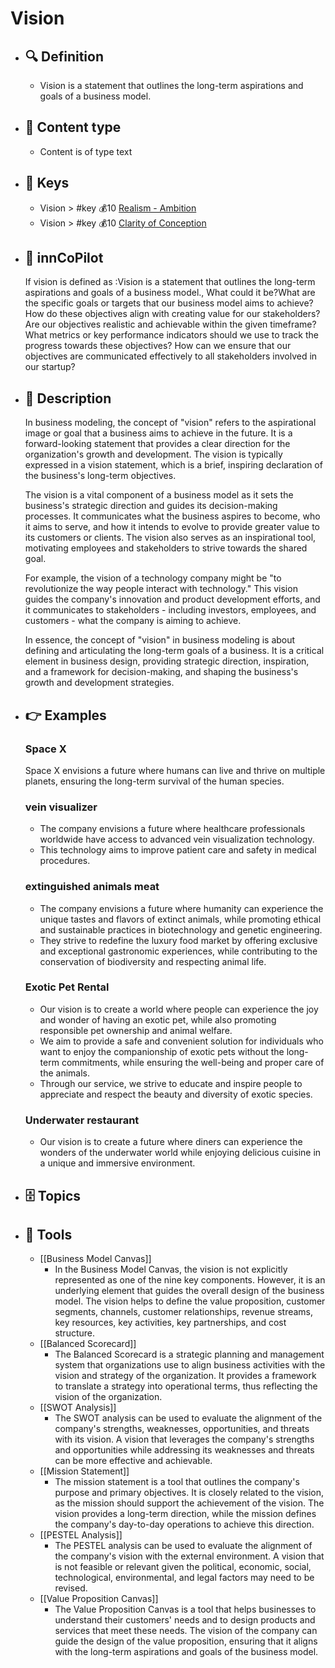 # Vision
- ## 🔍 Definition
  - Vision is a statement that outlines the long-term aspirations and goals of a business model.
- ## 📰 Content type 
  - Content is of type text
- ## 🔑 Keys
  - Vision > #key 💰10 [Realism - Ambition](https://xbokmd.github.io/plastilinn/raw.html#/docs/xBoK/keys/Realism_-_Ambition)
  - Vision > #key 💰10 [Clarity of Conception](https://xbokmd.github.io/plastilinn/raw.html#/docs/xBoK/keys/Clarity_of_Conception)
- ## 🤖 innCoPilot
  If vision is defined as :Vision is a statement that outlines the long-term aspirations and goals of a business model., What could it be?What are the specific goals or targets that our business model aims to achieve?
  How do these objectives align with creating value for our stakeholders?
  Are our objectives realistic and achievable within the given timeframe?
  What metrics or key performance indicators should we use to track the progress towards these objectives?
  How can we ensure that our objectives are communicated effectively to all stakeholders involved in our startup?
- ## 📖 Description
  In business modeling, the concept of "vision" refers to the aspirational image or goal that a business aims to achieve in the future. It is a forward-looking statement that provides a clear direction for the organization's growth and development. The vision is typically expressed in a vision statement, which is a brief, inspiring declaration of the business's long-term objectives.
  
  The vision is a vital component of a business model as it sets the business's strategic direction and guides its decision-making processes. It communicates what the business aspires to become, who it aims to serve, and how it intends to evolve to provide greater value to its customers or clients. The vision also serves as an inspirational tool, motivating employees and stakeholders to strive towards the shared goal.
  
  For example, the vision of a technology company might be "to revolutionize the way people interact with technology." This vision guides the company's innovation and product development efforts, and it communicates to stakeholders - including investors, employees, and customers - what the company is aiming to achieve.
  
  In essence, the concept of "vision" in business modeling is about defining and articulating the long-term goals of a business. It is a critical element in business design, providing strategic direction, inspiration, and a framework for decision-making, and shaping the business's growth and development strategies.
- ## 👉 Examples
  ### Space X
  Space X envisions a future where humans can live and thrive on multiple planets, ensuring the long-term survival of the human species.
  ### vein visualizer
  - The company envisions a future where healthcare professionals worldwide have access to advanced vein visualization technology.
  - This technology aims to improve patient care and safety in medical procedures.
  ### extinguished animals meat
  - The company envisions a future where humanity can experience the unique tastes and flavors of extinct animals, while promoting ethical and sustainable practices in biotechnology and genetic engineering.
  - They strive to redefine the luxury food market by offering exclusive and exceptional gastronomic experiences, while contributing to the conservation of biodiversity and respecting animal life.
  ### Exotic Pet Rental
  - Our vision is to create a world where people can experience the joy and wonder of having an exotic pet, while also promoting responsible pet ownership and animal welfare.
  - We aim to provide a safe and convenient solution for individuals who want to enjoy the companionship of exotic pets without the long-term commitments, while ensuring the well-being and proper care of the animals.
  - Through our service, we strive to educate and inspire people to appreciate and respect the beauty and diversity of exotic species.
  ### Underwater restaurant
  - Our vision is to create a future where diners can experience the wonders of the underwater world while enjoying delicious cuisine in a unique and immersive environment.
- ## 🗄️ Topics
  
- ## 🧰 Tools
  - [[Business Model Canvas]]
    - In the Business Model Canvas, the vision is not explicitly represented as one of the nine key components. However, it is an underlying element that guides the overall design of the business model. The vision helps to define the value proposition, customer segments, channels, customer relationships, revenue streams, key resources, key activities, key partnerships, and cost structure.
  - [[Balanced Scorecard]]
    - The Balanced Scorecard is a strategic planning and management system that organizations use to align business activities with the vision and strategy of the organization. It provides a framework to translate a strategy into operational terms, thus reflecting the vision of the organization.
  - [[SWOT Analysis]]
    - The SWOT analysis can be used to evaluate the alignment of the company's strengths, weaknesses, opportunities, and threats with its vision. A vision that leverages the company's strengths and opportunities while addressing its weaknesses and threats can be more effective and achievable.
  - [[Mission Statement]]
    - The mission statement is a tool that outlines the company's purpose and primary objectives. It is closely related to the vision, as the mission should support the achievement of the vision. The vision provides a long-term direction, while the mission defines the company's day-to-day operations to achieve this direction.
  - [[PESTEL Analysis]]
    - The PESTEL analysis can be used to evaluate the alignment of the company's vision with the external environment. A vision that is not feasible or relevant given the political, economic, social, technological, environmental, and legal factors may need to be revised.
  - [[Value Proposition Canvas]]
    - The Value Proposition Canvas is a tool that helps businesses to understand their customers' needs and to design products and services that meet these needs. The vision of the company can guide the design of the value proposition, ensuring that it aligns with the long-term aspirations and goals of the business model.
